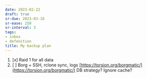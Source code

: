```yaml
---
date: 2023-02-22
draft: true
sr-due: 2023-03-16
sr-ease: 250
sr-interval: 3
tags:
- inbox
- defenition
title: My backup plan
---
```


1. [x] Raid 1 for all data
2. [ ] Borg + SSH, rclone sync, logs [https://torsion.org/borgmatic/](https://torsion.org/borgmatic/) DB strategy?
       Ignore cache?